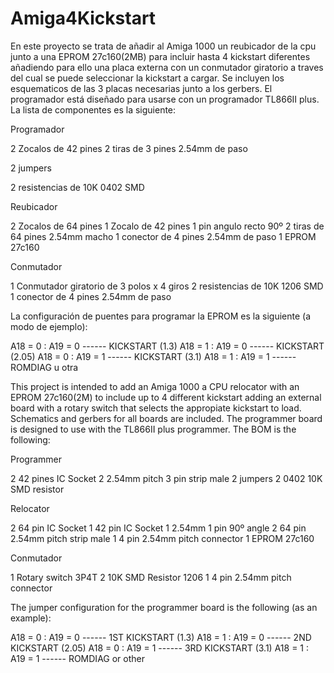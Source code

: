 # Amiga4Kickstart

En este proyecto se trata de añadir al Amiga 1000 un reubicador de la cpu junto a una EPROM 27c160(2MB) para incluir hasta
4 kickstart diferentes añadiendo para ello una placa externa con un conmutador giratorio a traves del cual se puede seleccionar
la kickstart a cargar.
Se incluyen los esquematicos de las 3 placas necesarias junto a los gerbers.
El programador está diseñado para usarse con un programador TL866II plus.
La lista de componentes es la siguiente:

Programador

2 Zocalos de 42 pines
2 tiras de 3 pines 2.54mm de paso

2 jumpers

2 resistencias de 10K 0402 SMD

Reubicador

2 Zocalos de 64 pines
1 Zocalo de 42 pines
1 pin angulo recto 90º
2 tiras de 64 pines 2.54mm macho
1 conector de 4 pines 2.54mm de paso
1 EPROM 27c160

Conmutador

1 Conmutador giratorio de 3 polos x 4 giros
2 resistencias de 10K 1206 SMD
1 conector de 4 pines 2.54mm de paso

La configuración de puentes para programar la EPROM es la siguiente (a modo de ejemplo):

A18 = 0 : A19 = 0 ------ KICKSTART (1.3)
A18 = 1 : A19 = 0 ------ KICKSTART (2.05)
A18 = 0 : A19 = 1 ------ KICKSTART (3.1)
A18 = 1 : A19 = 1 ------ ROMDIAG u otra


This project is intended to add an Amiga 1000 a CPU relocator with an EPROM 27c160(2M) to include up to 4 different kickstart
adding an external board with a rotary switch that selects the appropiate kickstart to load.
Schematics and gerbers for all boards are included.
The programmer board is designed to use with the TL866II plus programmer.
The BOM is the following:

Programmer

2 42 pines IC Socket 
2 2.54mm pitch 3 pin strip male
2 jumpers
2 0402 10K SMD resistor

Relocator

2 64 pin IC Socket
1 42 pin IC Socket
1 2.54mm 1 pin 90º angle
2 64 pin 2.54mm pitch strip male
1 4 pin 2.54mm pitch connector
1 EPROM 27c160

Conmutador

1 Rotary switch 3P4T
2 10K SMD Resistor 1206
1 4 pin 2.54mm pitch connector

The jumper configuration for the programmer board is the following (as an example):

A18 = 0 : A19 = 0 ------ 1ST KICKSTART (1.3)
A18 = 1 : A19 = 0 ------ 2ND KICKSTART (2.05)
A18 = 0 : A19 = 1 ------ 3RD KICKSTART (3.1)
A18 = 1 : A19 = 1 ------ ROMDIAG or other

